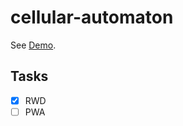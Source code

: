 # cellular-automaton

See [Demo](https://l1ck0h.github.io/cellular-automaton/).

## Tasks

- [x] RWD
- [ ] PWA
